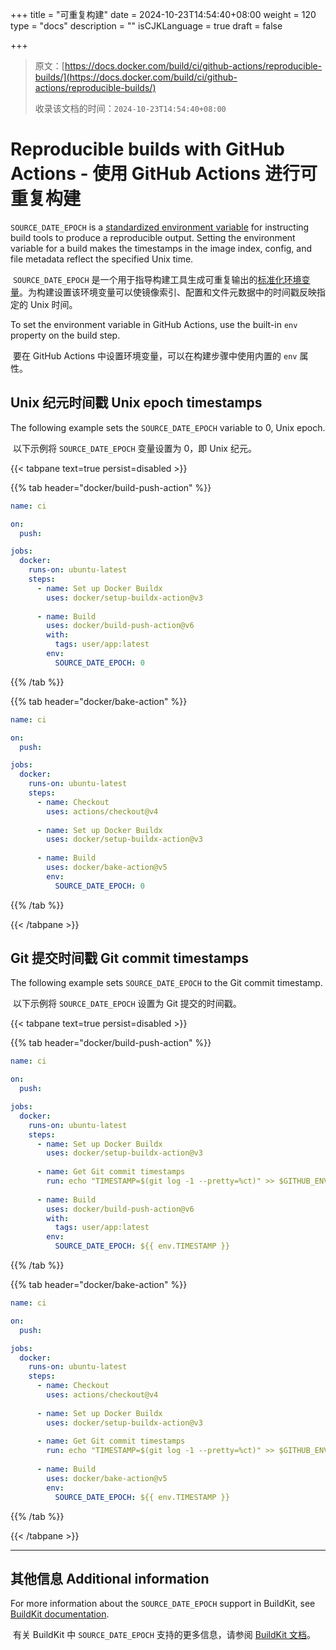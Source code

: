 +++
title = "可重复构建"
date = 2024-10-23T14:54:40+08:00
weight = 120
type = "docs"
description = ""
isCJKLanguage = true
draft = false

+++

> 原文：[https://docs.docker.com/build/ci/github-actions/reproducible-builds/](https://docs.docker.com/build/ci/github-actions/reproducible-builds/)
>
> 收录该文档的时间：`2024-10-23T14:54:40+08:00`

# Reproducible builds with GitHub Actions - 使用 GitHub Actions 进行可重复构建

`SOURCE_DATE_EPOCH` is a [standardized environment variable](https://reproducible-builds.org/docs/source-date-epoch/) for instructing build tools to produce a reproducible output. Setting the environment variable for a build makes the timestamps in the image index, config, and file metadata reflect the specified Unix time.

​	`SOURCE_DATE_EPOCH` 是一个用于指导构建工具生成可重复输出的[标准化环境变量](https://reproducible-builds.org/docs/source-date-epoch/)。为构建设置该环境变量可以使镜像索引、配置和文件元数据中的时间戳反映指定的 Unix 时间。

To set the environment variable in GitHub Actions, use the built-in `env` property on the build step.

​	要在 GitHub Actions 中设置环境变量，可以在构建步骤中使用内置的 `env` 属性。

## Unix 纪元时间戳 Unix epoch timestamps

The following example sets the `SOURCE_DATE_EPOCH` variable to 0, Unix epoch.

​	以下示例将 `SOURCE_DATE_EPOCH` 变量设置为 0，即 Unix 纪元。

{{< tabpane text=true persist=disabled >}}

{{% tab header="docker/build-push-action" %}}

```yaml
name: ci

on:
  push:

jobs:
  docker:
    runs-on: ubuntu-latest
    steps:
      - name: Set up Docker Buildx
        uses: docker/setup-buildx-action@v3
      
      - name: Build
        uses: docker/build-push-action@v6
        with:
          tags: user/app:latest
        env:
          SOURCE_DATE_EPOCH: 0
```

{{% /tab  %}}

{{% tab header="docker/bake-action" %}}

```yaml
name: ci

on:
  push:

jobs:
  docker:
    runs-on: ubuntu-latest
    steps:
      - name: Checkout
        uses: actions/checkout@v4
      
      - name: Set up Docker Buildx
        uses: docker/setup-buildx-action@v3
      
      - name: Build
        uses: docker/bake-action@v5
        env:
          SOURCE_DATE_EPOCH: 0
```

{{% /tab  %}}

{{< /tabpane >}}



## Git 提交时间戳 Git commit timestamps

The following example sets `SOURCE_DATE_EPOCH` to the Git commit timestamp.

​	以下示例将 `SOURCE_DATE_EPOCH` 设置为 Git 提交的时间戳。

{{< tabpane text=true persist=disabled >}}


{{% tab header="docker/build-push-action" %}}

```yaml
name: ci

on:
  push:

jobs:
  docker:
    runs-on: ubuntu-latest
    steps:
      - name: Set up Docker Buildx
        uses: docker/setup-buildx-action@v3
      
      - name: Get Git commit timestamps
        run: echo "TIMESTAMP=$(git log -1 --pretty=%ct)" >> $GITHUB_ENV
      
      - name: Build
        uses: docker/build-push-action@v6
        with:
          tags: user/app:latest
        env:
          SOURCE_DATE_EPOCH: ${{ env.TIMESTAMP }}
```

{{% /tab  %}}

{{% tab header="docker/bake-action" %}}

```yaml
name: ci

on:
  push:

jobs:
  docker:
    runs-on: ubuntu-latest
    steps:
      - name: Checkout
        uses: actions/checkout@v4
      
      - name: Set up Docker Buildx
        uses: docker/setup-buildx-action@v3
      
      - name: Get Git commit timestamps
        run: echo "TIMESTAMP=$(git log -1 --pretty=%ct)" >> $GITHUB_ENV
      
      - name: Build
        uses: docker/bake-action@v5
        env:
          SOURCE_DATE_EPOCH: ${{ env.TIMESTAMP }}
```

{{% /tab  %}}

{{< /tabpane >}}



------

## 其他信息 Additional information

For more information about the `SOURCE_DATE_EPOCH` support in BuildKit, see [BuildKit documentation](https://github.com/moby/buildkit/blob/master/docs/build-repro.md#source_date_epoch).

​	有关 BuildKit 中 `SOURCE_DATE_EPOCH` 支持的更多信息，请参阅 [BuildKit 文档](https://github.com/moby/buildkit/blob/master/docs/build-repro.md#source_date_epoch)。
